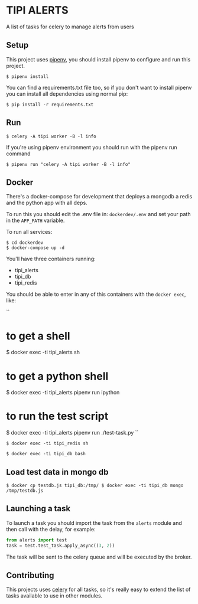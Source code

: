 # TIPI ALERTS

A list of tasks for celery to manage alerts from users

## Setup

This project uses [pipenv](https://pipenv.readthedocs.io/en/latest/), you
should install pipenv to configure and run this project.

```
$ pipenv install
```

You can find a requirements.txt file too, so if you don't want to install
pipenv you can install all dependencies using normal pip:

```
$ pip install -r requirements.txt
```

## Run

```
$ celery -A tipi worker -B -l info
```

If you're using pipenv environment you should run with the pipenv run command

```
$ pipenv run "celery -A tipi worker -B -l info"
```

## Docker

There's a docker-compose for development that deploys a mongodb a redis and the
python app with all deps.

To run this you should edit the .env file in: `dockerdev/.env` and set your
path in the `APP_PATH` variable.

To run all services:

```
$ cd dockerdev
$ docker-compose up -d
```

You'll have three containers running:

 * tipi\_alerts
 * tipi\_db
 * tipi\_redis

You should be able to enter in any of this containers with the `docker exec`, like:

``
# to get a shell
$ docker exec -ti tipi_alerts sh
# to get a python shell
$ docker exec -ti tipi_alerts pipenv run ipython
# to run the test script
$ docker exec -ti tipi_alerts pipenv run ./test-task.py
``

``
$ docker exec -ti tipi_redis sh
``

``
$ docker exec -ti tipi_db bash
``

## Load test data in mongo db

``
$ docker cp testdb.js tipi_db:/tmp/
$ docker exec -ti tipi_db mongo /tmp/testdb.js
``

## Launching a task

To launch a task you should import the task from the `alerts` module and then
call with the delay, for example:

```python
from alerts import test
task = test.test_task.apply_async((3, 2))
```

The task will be sent to the celery queue and will be executed by the broker.

## Contributing

This projects uses [celery](http://docs.celeryproject.org) for all tasks, so
it's really easy to extend the list of tasks available to use in other modules.

